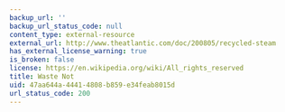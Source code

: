 ```yaml
---
backup_url: ''
backup_url_status_code: null
content_type: external-resource
external_url: http://www.theatlantic.com/doc/200805/recycled-steam
has_external_license_warning: true
is_broken: false
license: https://en.wikipedia.org/wiki/All_rights_reserved
title: Waste Not
uid: 47aa644a-4441-4808-b859-e34feab8015d
url_status_code: 200
---
```

